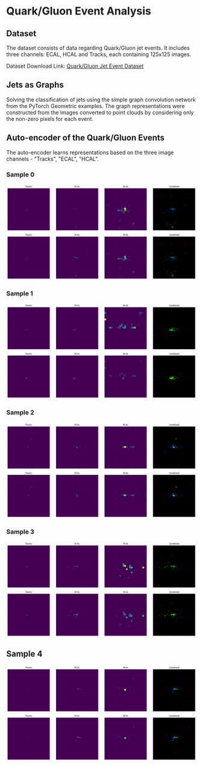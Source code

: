 # Quark/Gluon Event Analysis

## Dataset

The dataset consists of data regarding Quark/Gluon jet events. It includes three channels: ECAL, HCAL and Tracks, each containing 125x125 images.

Dataset Download Link: <a href="https://drive.google.com/file/d/1WO2K-SfU2dntGU4Bb3IYBp9Rh7rtTYEr/view?usp=sharing">Quark/Gluon Jet Event Dataset</a>

## Jets as Graphs

Solving the classification of jets using the simple graph convolution network from the PyTorch Geometric examples. The graph representations were constructed from the images converted to point clouds by considering only the non-zero pixels for each event.

## Auto-encoder of the Quark/Gluon Events

The auto-encoder learns representations based on the three image channels - "Tracks", "ECAL", "HCAL".

### Sample 0

![](imgs/0.png)
![](imgs/1.png)

### Sample 1

![](imgs/2.png)
![](imgs/3.png)

### Sample 2

![](imgs/4.png)
![](imgs/5.png)

### Sample 3

![](imgs/6.png)
![](imgs/7.png)

## Sample 4

![](imgs/8.png)
![](imgs/9.png)
